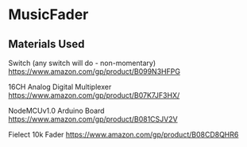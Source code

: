 # MusicFader

## Materials Used

Switch (any switch will do - non-momentary)
https://www.amazon.com/gp/product/B099N3HFPG

16CH Analog Digital Multiplexer
https://www.amazon.com/gp/product/B07K7JF3HX/

NodeMCUv1.0 Arduino Board
https://www.amazon.com/gp/product/B081CSJV2V

Fielect 10k Fader 
https://www.amazon.com/gp/product/B08CD8QHR6
